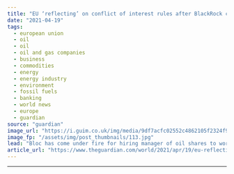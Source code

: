 ```yaml
---
title: "EU ‘reflecting’ on conflict of interest rules after BlackRock controversy"
date: "2021-04-19"
tags: 
  - european union
  - oil
  - oil
  - oil and gas companies
  - business
  - commodities
  - energy
  - energy industry
  - environment
  - fossil fuels
  - banking
  - world news
  - europe
  - guardian
source: "guardian"
image_url: "https://i.guim.co.uk/img/media/9df7acfc02552c4862105f2324f95a882c9432fe/0_174_3500_2101/master/3500.jpg?width=460&quality=85&auto=format&fit=max&s=000ccdec278a561d369c57241e4f76a9"
image_fp: "/assets/img/post_thumbnails/113.jpg"
lead: "Bloc has come under fire for hiring manager of oil shares to work on environmental controls for banksThe EU is considering introducing new conflict of interest rules after it was criticised for hiring BlackRock, a major manager of oil company and fin..."
article_url: "https://www.theguardian.com/world/2021/apr/19/eu-reflecting-conflict-of-interest-rules-blackrock-controversy"
---
```


---
